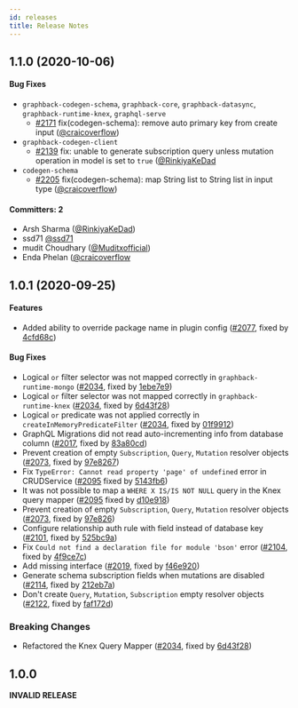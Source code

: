 ```yaml
---
id: releases
title: Release Notes
---
```


## 1.1.0 (2020-10-06)

#### Bug Fixes
* `graphback-codegen-schema`, `graphback-core`, `graphback-datasync`, `graphback-runtime-knex`, `graphql-serve`
  * [#2171](https://github.com/aerogear/graphback/pull/2171) fix(codegen-schema): remove auto primary key from create input ([@craicoverflow](https://github.com/craicoverflow))
* `graphback-codegen-client`
  * [#2139](https://github.com/aerogear/graphback/pull/2139) fix: unable to generate subscription query unless mutation operation in model is set to `true` ([@RinkiyaKeDad](https://github.com/RinkiyaKeDad)
* `codegen-schema`
  * [#2205](https://github.com/aerogear/graphback/pull/2205) fix(codegen-schema): map String list to String list in input type ([@craicoverflow](https://github.com/craicoverflow))

#### Committers: 2
- Arsh Sharma ([@RinkiyaKeDad](https://github.com/RinkiyaKeDad))
- ssd71 [@ssd71](https://github.com/ssd71)
- mudit Choudhary ([@Muditxofficial](https://github.com/Muditxofficial))
- Enda Phelan ([@craicoverflow](https://github.com/craicoverflow)

## 1.0.1 (2020-09-25)

#### Features

* Added ability to override package name in plugin config ([#2077](https://github.com/aerogear/graphback/pull/2077), fixed by [4cfd68c](https://github.com/aerogear/graphback/pull/2077/commits/4cfd68c8b3aeec44df610525686eedd7f1920ecb))

#### Bug Fixes

* Logical `or` filter selector was not mapped correctly in `graphback-runtime-mongo` ([#2034](https://github.com/aerogear/graphback/pull/2034), fixed by [1ebe7e9](https://github.com/aerogear/graphback/pull/2034/commits/1ebe7e9bc8d3a61f0b3ef65b588881d16b7ae63f))
* Logical `or` filter selector was not mapped correctly in `graphback-runtime-knex` ([#2034](https://github.com/aerogear/graphback/pull/2034), fixed by [6d43f28](https://github.com/aerogear/graphback/commit/6d43f288865a2c8c0d441e486a156301ca6cc42a))
* Logical `or` predicate was not applied correctly in `createInMemoryPredicateFilter` ([#2034](https://github.com/aerogear/graphback/pull/2034), fixed by [01f9912](https://github.com/aerogear/graphback/commit/01f99121a9462e5a277657359094ab131e6f809c))
* GraphQL Migrations did not read auto-incrementing info from database column ([#2017](https://github.com/aerogear/graphback/pull/2071), fixed by [83a80cd](https://github.com/aerogear/graphback/commit/83a80cdbb1104da7b36acdfa54b37a871c3ff1a0))
* Prevent creation of empty `Subscription`, `Query`, `Mutation` resolver objects ([#2073](https://github.com/aerogear/graphback/pull/2073), fixed by [97e8267](https://github.com/aerogear/graphback/commit/97e82677257b54783916c3062ed6f0e74f25c038))
* Fix `TypeError: Cannot read property 'page' of undefined` error in CRUDService ([#2095](https://github.com/aerogear/graphback/pull/2095) fixed by [5143fb6](https://github.com/aerogear/graphback/commit/5143fb6c6a76d20f44b3e79ab25c6922408dd54a))
* It was not possible to map a `WHERE X IS/IS NOT NULL` query in the Knex query mapper ([#2095](https://github.com/aerogear/graphback/pull/2095) fixed by [d10e918](https://github.com/aerogear/graphback/commit/d10e918714a85c8c6f6ebb4260e9aff0b6b99ffa))
* Prevent creation of empty `Subscription`, `Query`, `Mutation` resolver objects ([#2073](https://github.com/aerogear/graphback/pull/2073), fixed by [97e826](https://github.com/aerogear/graphback/commit/97e82677257b54783916c3062ed6f0e74f25c038))
* Configure relationship auth rule with field instead of database key ([#2101](https://github.com/aerogear/graphback/pull/2073), fixed by [525bc9a](https://github.com/aerogear/graphback/commit/525bc9a641fa7cb1818a0727a675564e6fa12dda))
* Fix `Could not find a declaration file for module 'bson'` error ([#2104](https://github.com/aerogear/graphback/pull/2104), fixed by [4f9ce7c](https://github.com/aerogear/graphback/commit/4f9ce7c2d6c494b33f447e1b4d6a47fbd880f353))
* Add missing interface ([#2019](https://github.com/aerogear/graphback/pull/2109), fixed by [f46e920](https://github.com/aerogear/graphback/commit/f46e9200def565b0b0e34ccc13f7efa50f346550))
* Generate schema subscription fields when mutations are disabled ([#2114](https://github.com/aerogear/graphback/2114), fixed by [212eb7a](https://github.com/aerogear/graphback/commit/212eb7a3e718eb102c226c237ce2448a2aa26898))
* Don't create `Query`, `Mutation`, `Subscription` empty resolver objects ([#2122](https://github.com/aerogear/graphback/pull/2122), fixed by [faf172d](https://github.com/aerogear/graphback/commit/faf172d0dc30c3533dd5f2377f28ea20762baf02))

### Breaking Changes

* Refactored the Knex Query Mapper ([#2034](https://github.com/aerogear/graphback/pull/2034), fixed by [6d43f28](https://github.com/aerogear/graphback/commit/6d43f288865a2c8c0d441e486a156301ca6cc42a))

## 1.0.0

**INVALID RELEASE**